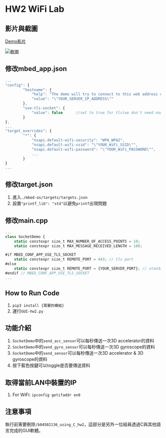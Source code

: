 # HW2 WiFi Lab

## 影片與截圖

[Demo影片](https://youtu.be/GKkmx6A7Pis)

![截圖](./ES_HW2_Screenshot.jpg)

## 修改mbed_app.json
```javascript
...
"config": {
        "hostname": {
            "help": "The demo will try to connect to this web address on port 80 (or port 443 when using tls).",
            "value": "\"YOUR_SERVER_IP_ADDRESS\""
        },
        "use-tls-socket": {
            "value": false      //set to true for tls(we don't need now!!)
        }
},
...
"target_overrides": {
        "*": {
            "nsapi.default-wifi-security": "WPA_WPA2",
            "nsapi.default-wifi-ssid": "\"YOUR_WiFi_SSID\"",
            "nsapi.default-wifi-password": "\"YOUR_WiFi_PASSWORD\"",
            ...
        }
}
...
```

## 修改target.json
1. 進入`./mbed-os/targets/targets.json`
2. 設置`"printf_lib": "std"`以避免`printf`出現問題

## 修改main.cpp
```javascript
...
class SocketDemo {
    static constexpr size_t MAX_NUMBER_OF_ACCESS_POINTS = 10;
    static constexpr size_t MAX_MESSAGE_RECEIVED_LENGTH = 100;

#if MBED_CONF_APP_USE_TLS_SOCKET
    static constexpr size_t REMOTE_PORT = 443; // tls port
#else
    static constexpr size_t REMOTE_PORT = {YOUR_SERVER_PORT}; // standard HTTP port
#endif // MBED_CONF_APP_USE_TLS_SOCKET
...
```

## How to Run Code
1. `pip3 install {需要的模組}`
2. 運行`GUI-hw2.py`

## 功能介紹
1. `SocketDemo`中的`send_acc_sensor`可以每秒傳送一次3D accelerator的資料
2. `SocketDemo`中的`send_gyro_sensor`可以每秒傳送一次3D gyroscope的資料
3. `SocketDemo`中的`send_sensor`可以每秒傳送一次3D accelerator & 3D gyroscope的資料
4. 按下藍色按鍵可以toggle是否要傳送資料


## 取得當前LAN中裝置的IP
1. For WiFi: `ipconfig getifaddr en0`

## 注意事項
執行前需要刪除`/b04502136_using_C_hw2`，這部分是另外一位組員透過C與其他語言完成的GUI軟體。
